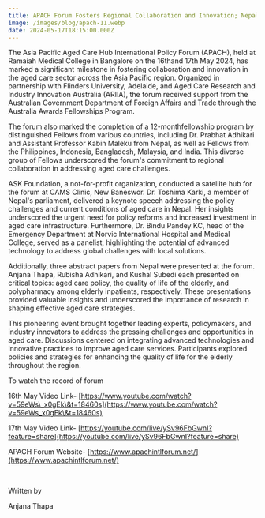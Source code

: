 ```yaml
---
title: APACH Forum Fosters Regional Collaboration and Innovation; Nepal a part of it
image: /images/blog/apach-11.webp
date: 2024-05-17T18:15:00.000Z
---
```


The Asia Pacific Aged Care Hub International Policy Forum (APACH), held at Ramaiah Medical College in Bangalore on the 16thand 17th May 2024, has marked a significant milestone in fostering collaboration and innovation in the aged care sector across the Asia Pacific region. Organized in partnership with Flinders University, Adelaide, and Aged Care Research and Industry Innovation Australia (ARIIA), the forum received support from the Australian Government Department of Foreign Affairs and Trade through the Australia Awards Fellowships Program.

The forum also marked the completion of a 12-monthfellowship program by distinguished Fellows from various countries, including Dr. Prabhat Adhikari and Assistant Professor Kabin Maleku from Nepal, as well as Fellows from the Philippines, Indonesia, Bangladesh, Malaysia, and India. This diverse group of Fellows underscored the forum's commitment to regional collaboration in addressing aged care challenges.

ASK Foundation, a not-for-profit organization, conducted a satellite hub for the forum at CAMS Clinic, New Baneswor. Dr. Toshima Karki, a member of Nepal's parliament, delivered a keynote speech addressing the policy
challenges and current conditions of aged care in Nepal. Her insights underscored the urgent need for policy reforms and increased investment in aged care infrastructure. Furthermore, Dr. Bindu Pandey KC, head of the Emergency
Department at Norvic International Hospital and Medical College, served as a panelist, highlighting the potential of advanced technology to address global challenges with local solutions.            

Additionally, three abstract papers from Nepal were presented at the forum. Anjana Thapa, Rubisha Adhikari, and Kushal Subedi each presented on critical topics: aged care policy, the quality of life of the elderly, and polypharmacy among elderly inpatients, respectively. These presentations provided valuable insights and underscored the importance of research in shaping effective aged care strategies.

This pioneering event brought together leading experts, policymakers, and industry innovators to address the pressing challenges and opportunities in aged care. Discussions centered on integrating advanced technologies and innovative practices to improve aged care services. Participants explored policies and strategies for enhancing the quality of life for the elderly throughout the region.

To watch the record of forum

16th May Video Link- [https://www.youtube.com/watch?v=59eWs\_x0gEk\&t=18460s](https://www.youtube.com/watch?v=59eWs_x0gEk\&t=18460s) 

17th May Video
Link- [https://youtube.com/live/ySv96FbGwnI?feature=share](https://youtube.com/live/ySv96FbGwnI?feature=share) 

APACH Forum Website- [https://www.apachintlforum.net/](https://www.apachintlforum.net/) 

 

Written by

Anjana Thapa

 
